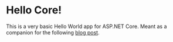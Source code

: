 # Hello Core!
This is a very basic Hello World app for ASP.NET Core.  Meant as a companion for the following [blog post](http://www.deanpdx.com/2016/07/19/getting-started-with-asp-dotnet-core-version-1.html).

